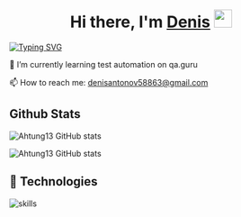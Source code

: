 <h1 align="center">Hi there, I'm <a href="https://google.com/" target="_blank">Denis</a> 
<img src="https://github.com/blackcater/blackcater/raw/main/images/Hi.gif" height="32"/></h1>
<a href="https://git.io/typing-svg"><img src="https://readme-typing-svg.demolab.com?font=MonteCarlo&size=30&pause=1000&color=F037FF&background=FF000000&width=435&lines=I'm+a+beginner+QA+automation+engineer;Always+learning+new+things" alt="Typing SVG" /></a>

🌱 I’m currently learning test automation on qa.guru

📫 How to reach me: denisantonov58863@gmail.com


## Github Stats

![Ahtung13 GitHub stats](https://github-readme-stats.vercel.app/api?username=ahtung13&show_icons=true&theme=tokyonight)

![Ahtung13 GitHub stats](https://github-readme-stats.vercel.app/api?username=ahtung13&show_icons=true&theme=radical)




## 🔧 Technologies

![skills](https://skillicons.dev/icons?i=html,css,py,git,bash&theme=light)


<!--
**ahtung13/ahtung13** is a ✨ _special_ ✨ repository because its `README.md` (this file) appears on your GitHub profile.

Here are some ideas to get you started:

- 🌱 I’m currently learning test automation on qa.guru
- 👯 I’m looking to collaborate on ...
- 🤔 I’m looking for help with ...
- 💬 Ask me about ...
- 📫 How to reach me: ...
- 😄 Pronouns: ...
- ⚡ Fun fact: ...
-->

